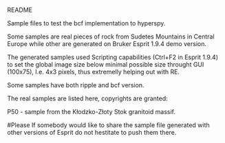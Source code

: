 README

Sample files to test the bcf implementation to hyperspy.

Some samples are real pieces of rock from Sudetes Mountains in Central Europe while other
are generated on Bruker Esprit 1.9.4 demo version.

The generated samples used Scripting capabilities (Ctrl+F2 in Esprit 1.9.4) to set the global image size below minimal possible size throught GUI (100x75), I.e. 4x3 pixels, thus extremelly helping out with RE.

Some samples have both ripple and bcf version.

The real samples are listed here, copyrights are granted:

P50 - sample from the Kłodzko-Złoty Stok granitoid massif.




#Please
If somebody would like to share the sample file generated with other versions of Esprit do not hestitate to push them there.

